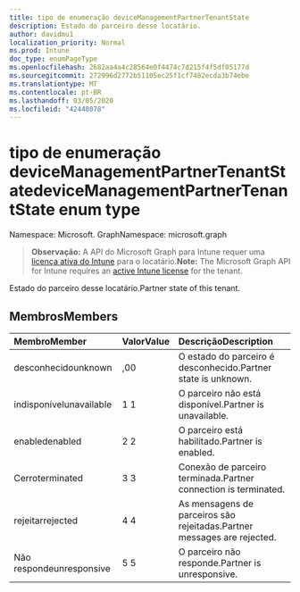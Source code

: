 ```yaml
---
title: tipo de enumeração deviceManagementPartnerTenantState
description: Estado do parceiro desse locatário.
author: davidmu1
localization_priority: Normal
ms.prod: Intune
doc_type: enumPageType
ms.openlocfilehash: 2682aa4a4c28564e0f4474c7d215f4f5df05177d
ms.sourcegitcommit: 272996d2772b51105ec25f1cf7482ecda3b74ebe
ms.translationtype: MT
ms.contentlocale: pt-BR
ms.lasthandoff: 03/05/2020
ms.locfileid: "42448078"
---
```

# <a name="devicemanagementpartnertenantstate-enum-type"></a><span data-ttu-id="6ef38-103">tipo de enumeração deviceManagementPartnerTenantState</span><span class="sxs-lookup"><span data-stu-id="6ef38-103">deviceManagementPartnerTenantState enum type</span></span>

<span data-ttu-id="6ef38-104">Namespace: Microsoft. Graph</span><span class="sxs-lookup"><span data-stu-id="6ef38-104">Namespace: microsoft.graph</span></span>

> <span data-ttu-id="6ef38-105">**Observação:** A API do Microsoft Graph para Intune requer uma [licença ativa do Intune](https://go.microsoft.com/fwlink/?linkid=839381) para o locatário.</span><span class="sxs-lookup"><span data-stu-id="6ef38-105">**Note:** The Microsoft Graph API for Intune requires an [active Intune license](https://go.microsoft.com/fwlink/?linkid=839381) for the tenant.</span></span>

<span data-ttu-id="6ef38-106">Estado do parceiro desse locatário.</span><span class="sxs-lookup"><span data-stu-id="6ef38-106">Partner state of this tenant.</span></span>

## <a name="members"></a><span data-ttu-id="6ef38-107">Membros</span><span class="sxs-lookup"><span data-stu-id="6ef38-107">Members</span></span>
|<span data-ttu-id="6ef38-108">Membro</span><span class="sxs-lookup"><span data-stu-id="6ef38-108">Member</span></span>|<span data-ttu-id="6ef38-109">Valor</span><span class="sxs-lookup"><span data-stu-id="6ef38-109">Value</span></span>|<span data-ttu-id="6ef38-110">Descrição</span><span class="sxs-lookup"><span data-stu-id="6ef38-110">Description</span></span>|
|:---|:---|:---|
|<span data-ttu-id="6ef38-111">desconhecido</span><span class="sxs-lookup"><span data-stu-id="6ef38-111">unknown</span></span>|<span data-ttu-id="6ef38-112">,0</span><span class="sxs-lookup"><span data-stu-id="6ef38-112">0</span></span>|<span data-ttu-id="6ef38-113">O estado do parceiro é desconhecido.</span><span class="sxs-lookup"><span data-stu-id="6ef38-113">Partner state is unknown.</span></span>|
|<span data-ttu-id="6ef38-114">indisponível</span><span class="sxs-lookup"><span data-stu-id="6ef38-114">unavailable</span></span>|<span data-ttu-id="6ef38-115">1 </span><span class="sxs-lookup"><span data-stu-id="6ef38-115">1</span></span>|<span data-ttu-id="6ef38-116">O parceiro não está disponível.</span><span class="sxs-lookup"><span data-stu-id="6ef38-116">Partner is unavailable.</span></span>|
|<span data-ttu-id="6ef38-117">enabled</span><span class="sxs-lookup"><span data-stu-id="6ef38-117">enabled</span></span>|<span data-ttu-id="6ef38-118">2 </span><span class="sxs-lookup"><span data-stu-id="6ef38-118">2</span></span>|<span data-ttu-id="6ef38-119">O parceiro está habilitado.</span><span class="sxs-lookup"><span data-stu-id="6ef38-119">Partner is enabled.</span></span>|
|<span data-ttu-id="6ef38-120">Cerro</span><span class="sxs-lookup"><span data-stu-id="6ef38-120">terminated</span></span>|<span data-ttu-id="6ef38-121">3 </span><span class="sxs-lookup"><span data-stu-id="6ef38-121">3</span></span>|<span data-ttu-id="6ef38-122">Conexão de parceiro terminada.</span><span class="sxs-lookup"><span data-stu-id="6ef38-122">Partner connection is terminated.</span></span>|
|<span data-ttu-id="6ef38-123">rejeitar</span><span class="sxs-lookup"><span data-stu-id="6ef38-123">rejected</span></span>|<span data-ttu-id="6ef38-124">4 </span><span class="sxs-lookup"><span data-stu-id="6ef38-124">4</span></span>|<span data-ttu-id="6ef38-125">As mensagens de parceiros são rejeitadas.</span><span class="sxs-lookup"><span data-stu-id="6ef38-125">Partner messages are rejected.</span></span>|
|<span data-ttu-id="6ef38-126">Não responde</span><span class="sxs-lookup"><span data-stu-id="6ef38-126">unresponsive</span></span>|<span data-ttu-id="6ef38-127">5 </span><span class="sxs-lookup"><span data-stu-id="6ef38-127">5</span></span>|<span data-ttu-id="6ef38-128">O parceiro não responde.</span><span class="sxs-lookup"><span data-stu-id="6ef38-128">Partner is unresponsive.</span></span>|




